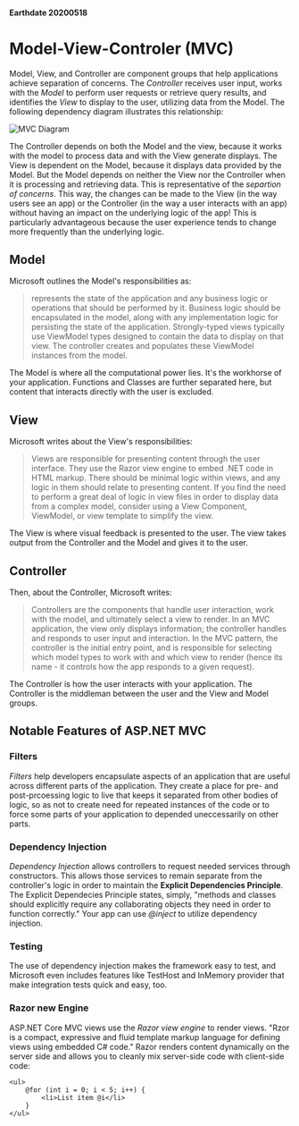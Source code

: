 #### Earthdate 20200518
# Model-View-Controler (MVC)
Model, View, and Controller are component groups that help applications achieve separation of concerns. The *Controller* receives user input, works with the *Model* to perform user requests or retrieve query results, and identifies the *View* to display to the user, utilizing data from the Model. The following dependency diagram illustrates this relationship:

![MVC Diagram](https://github.com/mcbarnhart/reading-notes/blob/master/images/mvc-diagram.png)

The Controller depends on both the Model and the view, because it works with the model to process data and with the View generate displays. The View is dependent on the Model, because it displays data provided by the Model. But the Model depends on neither the View nor the Controller when it is processing and retrieving data. This is representative of the *separtion of concerns*. This way, the changes can be made to the View (in the way users see an app) or the Controller (in the way a user interacts with an app) without having an impact on the underlying logic of the app! This is particularly advantageous because the user experience tends to change more frequently than the underlying logic.

## Model
Microsoft outlines the Model's responsibilities as:

>represents the state of the application and any business logic or operations that should be performed by it. Business logic should be encapsulated in the model, along with any implementation logic for persisting the state of the application. Strongly-typed views typically use ViewModel types designed to contain the data to display on that view. The controller creates and populates these ViewModel instances from the model.

The Model is where all the computational power lies. It's the workhorse of your application. Functions and Classes are further separated here, but content that interacts directly with the user is excluded.

## View
Microsoft writes about the View's responsibilities:

>Views are responsible for presenting content through the user interface. They use the Razor view engine to embed .NET code in HTML markup. There should be minimal logic within views, and any logic in them should relate to presenting content. If you find the need to perform a great deal of logic in view files in order to display data from a complex model, consider using a View Component, ViewModel, or view template to simplify the view.

The View is where visual feedback is presented to the user. The view takes output from the Controller and the Model and gives it to the user.

## Controller
Then, about the Controller, Microsoft writes:

>Controllers are the components that handle user interaction, work with the model, and ultimately select a view to render. In an MVC application, the view only displays information; the controller handles and responds to user input and interaction. In the MVC pattern, the controller is the initial entry point, and is responsible for selecting which model types to work with and which view to render (hence its name - it controls how the app responds to a given request).

The Controller is how the user interacts with your application. The Controller is the middleman between the user and the View and Model groups.

## Notable Features of ASP.NET MVC
### Filters
*Filters* help developers encapsulate aspects of an application that are useful across different parts of the application. They create a place for pre- and post-prcoessing logic to live that keeps it separated from other bodies of logic, so as not to create need for repeated instances of the code or to force some parts of your application to depended uneccessarily on other parts.

### Dependency Injection
*Dependency Injection* allows controllers to request needed services through constructors. This allows those services to remain separate from the controller's logic in order to maintain the **Explicit Dependencies Principle**. The Explicit Dependecies Principle states, simply, "methods and classes should explicitly require any collaborating objects they need in order to function correctly." Your app can use *@inject* to utilize dependency injection.

### Testing
The use of dependency injection makes the framework easy to test, and Microsoft even includes features like TestHost and InMemory provider that make integration tests quick and easy, too.

### Razor new Engine
ASP.NET Core MVC views use the *Razor view engine* to render views. "Rzor is a compact, expressive and fluid template markup language for defining views using embedded C# code." Razor renders content dynamically on the server side and allows you to cleanly mix server-side code with client-side code:

```
<ul>
    @for (int i = 0; i < 5; i++) {
        <li>List item @i</li>
    }
</ul>
```
